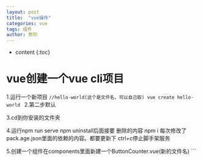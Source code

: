 ```yaml
---
layout: post
title:  "vue操作"
categories: vue
tags: 组件
author: 熊叩
---
```


* content
{:toc}


# vue创建一个vue cli项目


1.运行一个新项目
	```//hello-world(这个是文件名，可以自己取)
	vue create hello-world
	```
2.第二步默认

3.cd到你安装的文件夹

4.运行npm run serve  npm uninstall后面接要 删除的内容 
	npm i 每次修改了pack.age.json里面的依赖的内容。都要更新下
	ctrl+c停止脚手架服务


5.创建一个组件在components里面新建一个ButtonCounter.vue(新的文件名)
	```
	<script>
	import ButtonCounter from './ButtonCounter.vue'

	export default {
	  components: {
		ButtonCounter
	  }
	}
	</script>

	<template>
	  <h1>Here is a child component!</h1>
	  <ButtonCounter />
	</template>
```
6.使用组件 创建在src文件下面
7.props属性和data是平级的,位置随意调整，created初始化
	props:["title参数"]

8.（1）定义一个data里面的对象声明对象
	（2）created初始化,加this
	（3）template ：kk="name"
	绑定vue里面的对象
	

9. 变大的字体
	$emit调用父级组件上的方法
	第一步：子组件定义click方法  @click="fontLarge"
	第二步: 子组件的click方法，调用父组件的方法     fontLarge(){this.$emit('enlarge-text'}
	第三部：父组件在子组件html上定义方法 ,一定要和子组件调用的方法一样 , 这里叫 @enlarge-text="doSomething"
	第四部：在父组件里面实现doSomething方法的具体细节
	
10.通过插槽来分配内容
		<AlertBox>组件
		  Something bad happened.
		</AlertBox>
		定义插槽<slot />
		
11.is就是他的属性，不就：就是一个字符串

12.只有一行显示多个的时候用flex布局。
	单个元素用text-align=center,针对行内块级，或者文字，或者行内元素，只能设置在父级上，并且父级有足够的宽度

13.文件路径
	当前目录   ./
	上一级   ../
14.vue三部曲，先






